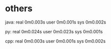 # others
java:
real    0m0.003s
user    0m0.001s
sys     0m0.002s

py:
real    0m0.024s
user    0m0.023s
sys     0m0.001s

cpp:
real    0m0.003s
user    0m0.001s
sys     0m0.002s